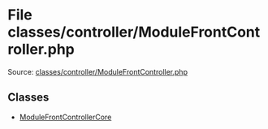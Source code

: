 File classes/controller/ModuleFrontController.php
=========
Source: [classes/controller/ModuleFrontController.php](https://github.com/PrestaShop/PrestaShop/blob/1.6.1.1/classes/controller/ModuleFrontController.php)


Classes
-------

* [ModuleFrontControllerCore](class.ModuleFrontControllerCore.md)

